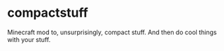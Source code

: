 compactstuff
============

Minecraft mod to, unsurprisingly, compact stuff.  And then do cool things with your stuff.
